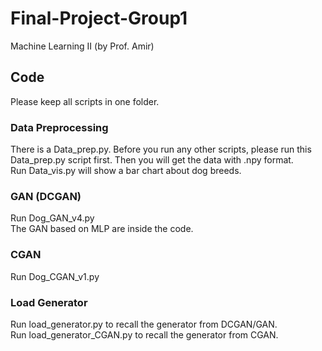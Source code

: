 # Final-Project-Group1
 Machine Learning II (by Prof. Amir)

## Code
Please keep all scripts in one folder.
### Data Preprocessing
There is a Data_prep.py. Before you run any other scripts, 
please run this Data_prep.py script first. 
Then you will get the data with .npy format.  
Run Data_vis.py will show a bar chart about dog breeds. 
### GAN (DCGAN)
Run Dog_GAN_v4.py  
The GAN based on MLP are inside the code.
### CGAN
Run Dog_CGAN_v1.py
### Load Generator
Run load_generator.py to recall the generator from DCGAN/GAN.  
Run load_generator_CGAN.py to recall the generator from CGAN.

